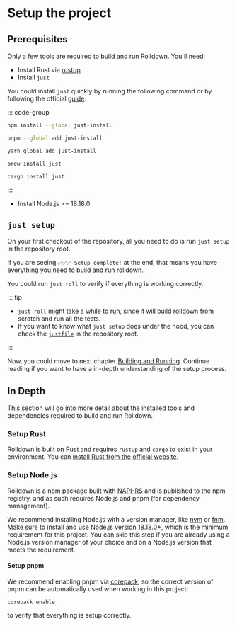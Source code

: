 # Setup the project

## Prerequisites

Only a few tools are required to build and run Rolldown. You'll need:

- Install Rust via [rustup](https://www.rust-lang.org/tools/install)
- Install `just`

You could install `just` quickly by running the following command or by following the official [guide](https://github.com/casey/just?tab=readme-ov-file#installation):

::: code-group

```sh [Npm]
npm install --global just-install
```

```sh [Pnpm]
pnpm --global add just-install
```

```sh [Yarn]
yarn global add just-install
```

```sh [Homebrew]
brew install just
```

```sh [Cargo]
cargo install just
```

:::

- Install Node.js >= 18.18.0

## `just setup`

On your first checkout of the repository, all you need to do is run `just setup` in the repository root.

If you are seeing `✅✅✅ Setup complete!` at the end, that means you have everything you need to build and run rolldown.

You could run `just roll` to verify if everything is working correctly.

::: tip

- `just roll` might take a while to run, since it will build rolldown from scratch and run all the tests.
- If you want to know what `just setup` does under the hood, you can check the [`justfile`](https://github.com/rolldown/rolldown/blob/main/justfile) in the repository root.

:::

Now, you could move to next chapter [Building and Running](./building-and-running.md). Continue reading if you want to have a in-depth understanding of the setup process.

## In Depth

This section will go into more detail about the installed tools and dependencies required to build and run Rolldown.

### Setup Rust

Rolldown is built on Rust and requires `rustup` and `cargo` to exist in your environment. You can
[install Rust from the official website](https://www.rust-lang.org/tools/install).

### Setup Node.js

Rolldown is a npm package built with [NAPI-RS](https://napi.rs/) and is published to the npm registry, and as such requires Node.js and pnpm (for dependency management).

We recommend installing Node.js with a version manager, like [nvm](https://github.com/nvm-sh/nvm) or [fnm](https://github.com/Schniz/fnm). Make sure to install and use Node.js version 18.18.0+, which is the minimum requirement for this project. You can skip this step if you are already using a Node.js version manager of your choice and on a Node.js version that meets the requirement.

#### Setup pnpm

We recommend enabling pnpm via [corepack](https://nodejs.org/api/corepack.html), so the correct version of pnpm can be automatically used when working in this project:

```shell
corepack enable
```

to verify that everything is setup correctly.
